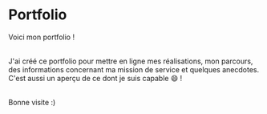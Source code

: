# Portfolio
Voici mon portfolio !<br><br>

J'ai créé ce portfolio pour mettre en ligne mes réalisations, mon parcours, des informations concernant ma mission de service et quelques anecdotes.<br>
C'est aussi un aperçu de ce dont je suis capable 😄 !<br><br>

Bonne visite :)
